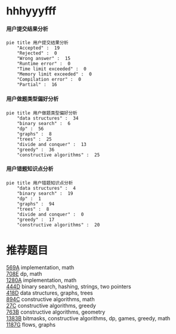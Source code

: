 # hhhyyyfff

<!-- tabs:start -->



#### **用户提交结果分析**

```mermaid
pie title 用户提交结果分析
    "Accepted" :  19
    "Rejected" :  0
    "Wrong answer" :  15
    "Runtime error" :  0
    "Time limit exceeded" :  0
    "Memory limit exceeded" :  0
    "Compilation error" :  0
    "Partial" :  16
```

#### **用户做题类型偏好分析**

```mermaid
pie title 用户做题类型偏好分析
    "data structures" :  34
    "binary search" :  6
    "dp" :  56
    "graphs" :  8
    "trees" :  25
    "divide and conquer" :  13
    "greedy" :  36
    "constructive algorithms" :  25
```
#### **用户错题知识点分析**

```mermaid
pie title 用户错题知识点分析
    "data structures" :  4
    "binary search" :  19
    "dp" :  1
    "graphs" :  94
    "trees" :  8
    "divide and conquer" :  0
    "greedy" :  17
    "constructive algorithms" :  20
```



<!-- tabs:end -->
# 推荐题目
[569A](https://codeforces.com/contest/569/problem/A)		implementation,
                        math		  
[708E](https://codeforces.com/contest/708/problem/E)		dp,
                        math		  
[1280A](https://codeforces.com/contest/1280/problem/A)		implementation,
                        math		  
[444D](https://codeforces.com/contest/444/problem/D)		binary search,
                        hashing,
                        strings,
                        two pointers		  
[418D](https://codeforces.com/contest/418/problem/D)		data structures,
                        graphs,
                        trees		  
[894C](https://codeforces.com/contest/894/problem/C)		constructive algorithms,
                        math		  
[27C](https://codeforces.com/contest/27/problem/C)		constructive algorithms,
                        greedy		  
[763B](https://codeforces.com/contest/763/problem/B)		constructive algorithms,
                        geometry		  
[1383B](https://codeforces.com/contest/1383/problem/B)		bitmasks,
                        constructive algorithms,
                        dp,
                        games,
                        greedy,
                        math		  
[1187G](https://codeforces.com/contest/1187/problem/G)		flows,
                        graphs		  
